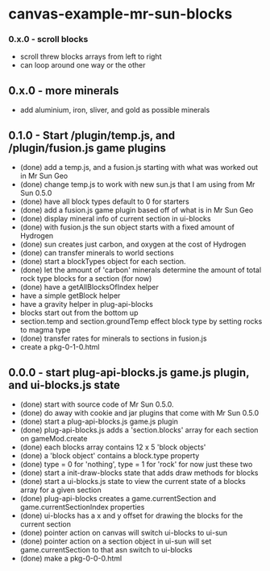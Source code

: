 # canvas-example-mr-sun-blocks

### 0.x.0 - scroll blocks
* scroll threw blocks arrays from left to right
* can loop around one way or the other

## 0.x.0 - more minerals
* add aluminium, iron, sliver, and gold as possible minerals

## 0.1.0 - Start /plugin/temp.js, and /plugin/fusion.js game plugins
* (done) add a temp.js, and a fusion.js starting with what was worked out in Mr Sun Geo
* (done) change temp.js to work with new sun.js that I am using from Mr Sun 0.5.0
* (done) have all block types default to 0 for starters
* (done) add a fusion.js game plugin based off of what is in Mr Sun Geo
* (done) display mineral info of current section in ui-blocks
* (done) with fusion.js the sun object starts with a fixed amount of Hydrogen
* (done) sun creates just carbon, and oxygen at the cost of Hydrogen
* (done) can transfer minerals to world sections
* (done) start a blockTypes object for each section.
* (done) let the amount of 'carbon' minerals determine the amount of total rock type blocks for a section (for now)
* (done) have a getAllBlocksOfIndex helper
* have a simple getBlock helper
* have a gravity helper in plug-api-blocks
* blocks start out from the bottom up
* section.temp and section.groundTemp effect block type by setting rocks to magma type
* (done) transfer rates for minerals to sections in fusion.js
* create a pkg-0-1-0.html

## 0.0.0 - start plug-api-blocks.js game.js plugin, and ui-blocks.js state
* (done) start with source code of Mr Sun 0.5.0.
* (done) do away with cookie and jar plugins that come with Mr Sun 0.5.0
* (done) start a plug-api-blocks.js game.js plugin
* (done) plug-api-blocks.js adds a 'section.blocks' array for each section on gameMod.create
* (done) each blocks array contains 12 x 5 'block objects'
* (done) a 'block object' contains a block.type property
* (done) type = 0 for 'nothing', type = 1 for 'rock' for now just these two
* (done) start a init-draw-blocks state that adds draw methods for blocks
* (done) start a ui-blocks.js state to view the current state of a blocks array for a given section
* (done) plug-api-blocks creates a game.currentSection and game.currentSectionIndex properties
* (done) ui-blocks has a x and y offset for drawing the blocks for the current section
* (done) pointer action on canvas will switch ui-blocks to ui-sun
* (done) pointer action on a section object in ui-sun will set game.currentSection to that asn switch to ui-blocks
* (done) make a pkg-0-0-0.html
